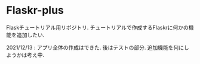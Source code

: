 # Flaskr-plus

Flaskチュートリアル用リポジトリ.
チュートリアルで作成するFlaskrに何かの機能を追加したい.

2021/12/13 : アプリ全体の作成はできた. 後はテストの部分. 
             追加機能を何にしようかは考え中.
